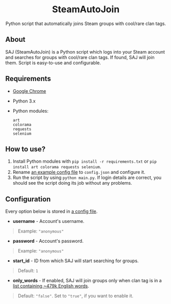 <div align="center">
 <h1>SteamAutoJoin</h1>
 <p>Python script that automatically joins Steam groups with cool/rare clan tags.</p>
</div>

## About
SAJ (SteamAutoJoin) is a Python script which logs into your Steam account and searches for groups with cool/rare clan tags. If found, SAJ will join them. Script is easy-to-use and configurable.

## Requirements
- [Google Chrome](https://www.google.com/chrome/)
- Python 3.x
- Python modules:

  ```
  art
  colorama
  requests
  selenium
  ```

## How to use?
1. Install Python modules with `pip install -r requirements.txt` or `pip install art colorama requests selenium`.
2. Rename [an example config file](./config.json.example) to `config.json` and configure it.
3. Run the script by using `python main.py`. If login details are correct, you should see the script doing its job without any problems.

## Configuration
Every option below is stored in [a config file](./config.json.example).
- **username** - Account's username.
> Example: ```"anonymous"```
- **password** - Account's password.
> Example: ```"anonymous"```
- **start_id** - ID from which SAJ will start searching for groups.
> Default: ```1```
- **only_words** - If enabled, SAJ will join groups only when clan tag is in a [list containing ~479k English words](https://github.com/dwyl/english-words).
> Default: ```"false"```. Set to ```"true"```, if you want to enable it.

